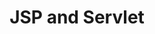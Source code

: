 ---
title: "JSP and Servlet"
layout: category-new
category: JSP and Servlet
permalink: /category/JSP and Servlet/
author_profile: true
---